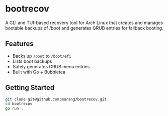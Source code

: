 # bootrecov

A CLI and TUI-based recovery tool for Arch Linux that creates and manages bootable backups of /boot and generates GRUB entries for fallback booting.

## Features

- Backs up `/boot` to `/boot/efi`
- Lists boot backups
- Safely generates GRUB menu entries
- Built with Go + Bubbletea

## Getting Started

```bash
git clone git@github.com:marang/bootrecov.git
cd bootrecov
go run .
```
